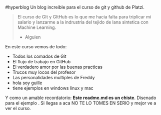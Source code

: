 #hyperblog
Un blog increible para el curso de git y github de Platzi.
>El curso de GIt y GItHub es lo que me hacia falta para triplicar mi salario y lanzarme a la indrustria del tejido de lana sintetica con Machine Learning.
>- Alguien

En este curso vemos de todo:
* Todos los comados de Git
* El flujo de trabajo en GitHub
* El verdadero amor por las buenas practicas
* Trucos muy locos del profesor
* Las personalidades multiples de Freddy
* hola soy guille
* tiene ejemplos en windows linux y mac

Y como un amable recordatorio: **Este readme.md es un chiste**. Disenado para el ejemplo . Si llegas a aca NO TE LO TOMES EN SERIO y mejor ve a ver el curso.